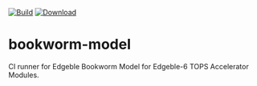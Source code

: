 [![Build](https://github.com/edgeble-runner/bookworm-model/actions/workflows/bookworm-model.yaml/badge.svg)](https://github.com/edgeble-runner/bookworm-model/actions/workflows/bookworm-model.yaml)
[![Download](https://img.shields.io/badge/Test%20Build%20Images-Download-blue)](https://github.com/edgeble-runner/bookworm-model/releases)

# bookworm-model

CI runner for Edgeble Bookworm Model for Edgeble-6 TOPS Accelerator Modules.
